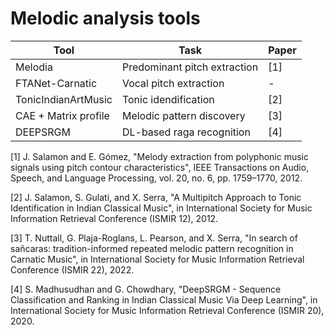 # Melodic analysis tools

| **Tool**                  | **Task**                         | **Paper** |
|---------------------------|----------------------------------|-----------|
| Melodia                   | Predominant pitch extraction     | [1]       |
| FTANet-Carnatic           | Vocal pitch extraction           | -         |
| TonicIndianArtMusic       | Tonic idendification             | [2]       |
| CAE + Matrix profile      | Melodic pattern discovery        | [3]       |
| DEEPSRGM                  | DL-based raga recognition        | [4]       |

[1] J. Salamon and E. Gómez, "Melody extraction from polyphonic music signals using pitch contour characteristics", IEEE Transactions on Audio, Speech, and Language Processing, vol. 20, no. 6, pp. 1759–1770, 2012.

[2] J. Salamon, S. Gulati, and X. Serra, "A Multipitch Approach to Tonic Identification in Indian Classical Music", in International Society for Music Information Retrieval Conference (ISMIR 12), 2012. 

[3] T. Nuttall, G. Plaja-Roglans, L. Pearson, and X. Serra, "In search of sañcaras: tradition-informed repeated melodic pattern recognition in Carnatic Music", in International Society for Music Information Retrieval Conference (ISMIR 22), 2022. 

[4] S. Madhusudhan and G. Chowdhary, "DeepSRGM - Sequence Classification and Ranking in Indian Classical Music Via Deep Learning", in International Society for Music Information Retrieval Conference (ISMIR 20), 2020.